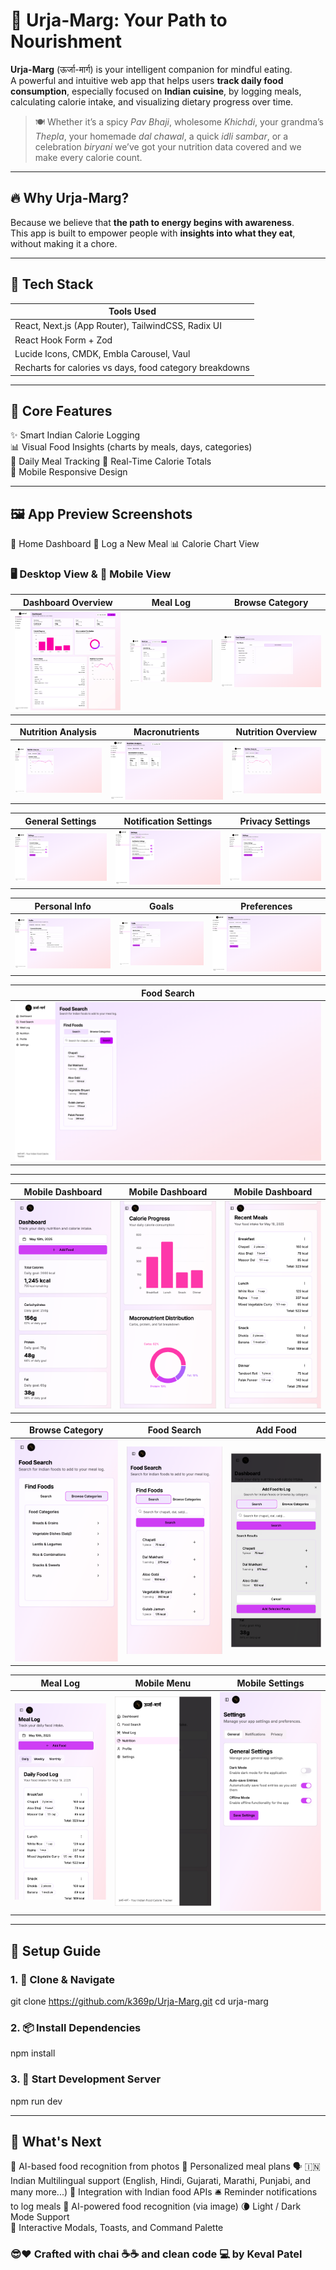 # 🌿 Urja-Marg: Your Path to Nourishment

**Urja-Marg** (ऊर्जा-मार्ग) is your intelligent companion for mindful eating.  
A powerful and intuitive web app that helps users **track daily food consumption**, especially focused on **Indian cuisine**, by logging meals, calculating calorie intake, and visualizing dietary progress over time.

> 🍽️ Whether it’s a spicy *Pav Bhaji*, wholesome *Khichdi*, your grandma’s *Thepla*, your homemade *dal chawal*, a quick *idli sambar*, or a celebration *biryani* we’ve got your nutrition data covered and we make every calorie count.


---

## 🔥 Why Urja-Marg?

Because we believe that **the path to energy begins with awareness**.  
This app is built to empower people with **insights into what they eat**, without making it a chore.

---

## 🧠 Tech Stack

| Tools Used |
|------------|
| React, Next.js (App Router), TailwindCSS, Radix UI |
| React Hook Form + Zod |
| Lucide Icons, CMDK, Embla Carousel, Vaul |
| Recharts for calories vs days, food category breakdowns |

---

## 📲 Core Features

✨ Smart Indian Calorie Logging  
📊 Visual Food Insights (charts by meals, days, categories)  
📝 Daily Meal Tracking 
🧮 Real-Time Calorie Totals   
📱 Mobile Responsive Design

---

## 🖼️ App Preview Screenshots
🍛 Home Dashboard
🥗 Log a New Meal
📊 Calorie Chart View

### 🖥️ **Desktop View** & 📱 **Mobile View**

| Dashboard Overview | Meal Log | Browse Category |
|--------------------|----------|-----------------|
| ![Dashboard](assets/Dashboard.png) | ![Meal Log](assets/MealLog.png) | ![Browse Category](assets/BrowseCategory.png) |

| Nutrition Analysis | Macronutrients | Nutrition Overview |
|--------------------|----------------|--------------------|
| ![Nutrition Analysis](assets/NutritionAnalysis.png) | ![Macros](assets/NutritionMacronutrients.png) | ![Nutrition Analysis](assets/NutritionAnalysis.png) |

| General Settings | Notification Settings | Privacy Settings |
|------------------|-----------------------|------------------|
| ![Settings General](assets/SettingGeneral.png) | ![Settings Notification](assets/SettingNotification.png) | ![Settings Privacy](assets/SettingPrivacy.png) |

| Personal Info | Goals | Preferences |
|---------------|-------|-------------|
| ![Personal Info](assets/ProfilePI.png) | ![Goals](assets/ProfileGoals.png) | ![Preferences](assets/ProfilePref.png) |

| Food Search |
|-------------|
| ![Food Search](assets/FoodSearch.png) |

---

| Mobile Dashboard | Mobile Dashboard | Mobile Dashboard |
|------------------|------------------|------------------|
| ![Mobile Dashboard](assets/Mobile-View/Dashboard.png) | ![Mobile Dashboard](assets/Mobile-View/Dashboard1.png) | ![Mobile Dashboard](assets/Mobile-View/Dashboard2.png) |

| Browse Category | Food Search | Add Food |
|-----------------|-------------|----------|
| ![Browse Category](assets/Mobile-View/BrowseCategory.png) | ![Mobile Search](assets/Mobile-View/FoodSearch.png) | ![Add Food](assets/Mobile-View/AddFood.png) |

| Meal Log | Mobile Menu | Mobile Settings |
|----------|-------------|-----------------|
| ![Mobile Meal Log](assets/Mobile-View/MealLog.png) | ![Mobile Menu](assets/Mobile-View/MobileMenu.png) | ![Mobile Settings](assets/Mobile-View/Setting.png) |


---

## 🔧 Setup Guide

### 1. 📁 Clone & Navigate
git clone https://github.com/k369p/Urja-Marg.git
cd urja-marg


### 2. 📦 Install Dependencies
npm install

### 3. 🚀 Start Development Server
npm run dev

---

## 🔮 What's Next
🍱 AI-based food recognition from photos 
🧘 Personalized meal plans
🗣️ 🇮🇳Indian Multilingual support (English, Hindi, Gujarati, Marathi, Punjabi, and many more...)
🧾 Integration with Indian food APIs
🛎️ Reminder notifications to log meals
🧠 AI-powered food recognition (via image)
🌘 Light / Dark Mode Support  
💬 Interactive Modals, Toasts, and Command Palette  


### 😎❤️ Crafted with chai ☕️☕ and clean code 💻 by Keval Patel